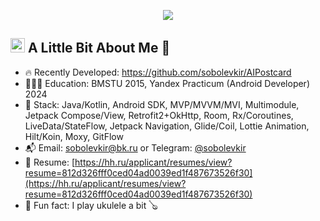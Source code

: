 <p align="center">
  <img src="https://capsule-render.vercel.app/api?type=waving&height=100&color=gradient&text=Hello!&fontColor=FFFFFF&fontSize=28&animation=fadeIn&reversal=false"/>
</p>

<h2><img src="https://cdn.jsdelivr.net/gh/devicons/devicon@latest/icons/android/android-plain.svg" alt="android" width="23" height="23"/>&nbsp;A Little Bit About Me&nbsp;🥸</h2>

- 🔥 Recently Developed: https://github.com/sobolevkir/AIPostcard
- 👨🏼‍🎓 Education: BMSTU 2015, Yandex Practicum (Android Developer) 2024
- 🔧 Stack: Java/Kotlin, Android SDK, MVP/MVVM/MVI, Multimodule, Jetpack Compose/View, Retrofit2+OkHttp, Room, Rx/Coroutines, LiveData/StateFlow, Jetpack Navigation, Glide/Coil, Lottie Animation, Hilt/Koin, Moxy, GitFlow
- 📬 Email: <a href="mailto:sobolevkir@bk.ru">sobolevkir@bk.ru</a> or Telegram: <a href="https://t.me/sobolevkir" target="blank">@sobolevkir</a>
- 📄 Resume: [https://hh.ru/applicant/resumes/view?resume=812d326fff0ced04ad0039ed1f487673526f30](https://hh.ru/applicant/resumes/view?resume=812d326fff0ced04ad0039ed1f487673526f30)
- 🤪 Fun fact: I play ukulele a bit 🪕

